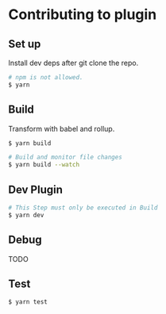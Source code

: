 # Contributing to plugin

## Set up

Install dev deps after git clone the repo.

```bash
# npm is not allowed.
$ yarn
```

## Build

Transform with babel and rollup.

```bash
$ yarn build

# Build and monitor file changes
$ yarn build --watch

```

## Dev Plugin

```bash
# This Step must only be executed in Build
$ yarn dev
```

## Debug

TODO

## Test

```bash
$ yarn test
```
